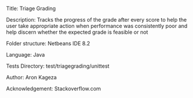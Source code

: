 Title: Triage Grading

Description: Tracks the progress of the grade after every score to help the user take appropriate action when performance was consistently poor and
help discern whether the expected grade is feasible or not

Folder structure: Netbeans IDE 8.2

Language: Java

Tests Directory: test/triagegrading/unittest

Author: Aron Kageza

Acknowledgement: Stackoverflow.com

